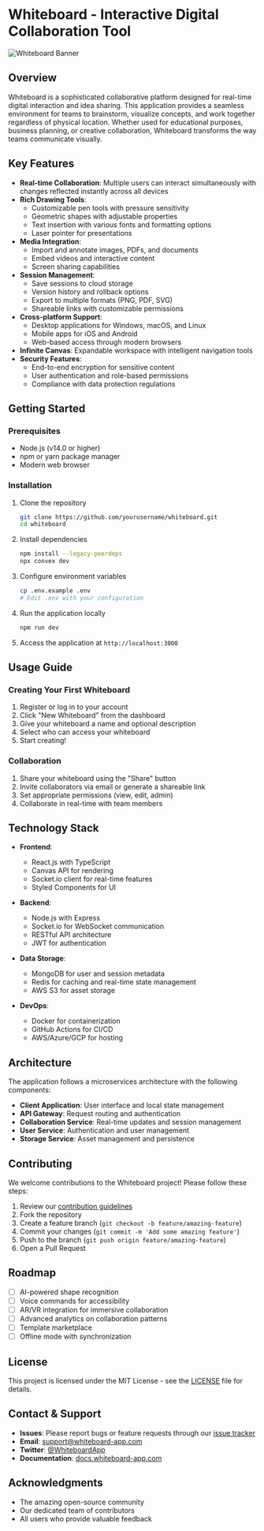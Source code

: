 # Whiteboard - Interactive Digital Collaboration Tool

![Whiteboard Banner](docs/assets/whiteboard-banner.png)

## Overview

Whiteboard is a sophisticated collaborative platform designed for real-time digital interaction and idea sharing. This application provides a seamless environment for teams to brainstorm, visualize concepts, and work together regardless of physical location. Whether used for educational purposes, business planning, or creative collaboration, Whiteboard transforms the way teams communicate visually.

## Key Features

- **Real-time Collaboration**: Multiple users can interact simultaneously with changes reflected instantly across all devices
- **Rich Drawing Tools**: 
    - Customizable pen tools with pressure sensitivity
    - Geometric shapes with adjustable properties
    - Text insertion with various fonts and formatting options
    - Laser pointer for presentations
- **Media Integration**: 
    - Import and annotate images, PDFs, and documents
    - Embed videos and interactive content
    - Screen sharing capabilities
- **Session Management**: 
    - Save sessions to cloud storage
    - Version history and rollback options
    - Export to multiple formats (PNG, PDF, SVG)
    - Shareable links with customizable permissions
- **Cross-platform Support**: 
    - Desktop applications for Windows, macOS, and Linux
    - Mobile apps for iOS and Android
    - Web-based access through modern browsers
- **Infinite Canvas**: Expandable workspace with intelligent navigation tools
- **Security Features**:
    - End-to-end encryption for sensitive content
    - User authentication and role-based permissions
    - Compliance with data protection regulations

## Getting Started

### Prerequisites
- Node.js (v14.0 or higher)
- npm or yarn package manager
- Modern web browser

### Installation

1. Clone the repository
     ```bash
     git clone https://github.com/yourusername/whiteboard.git
     cd whiteboard
     ```

2. Install dependencies
     ```bash
     npm install --legacy-peerdeps
     npx convex dev
     ```

3. Configure environment variables
     ```bash
     cp .env.example .env
     # Edit .env with your configuration
     ```

4. Run the application locally
     ```bash
     npm run dev
     ```

5. Access the application at `http://localhost:3000`

## Usage Guide

### Creating Your First Whiteboard

1. Register or log in to your account
2. Click "New Whiteboard" from the dashboard
3. Give your whiteboard a name and optional description
4. Select who can access your whiteboard
5. Start creating!

### Collaboration

1. Share your whiteboard using the "Share" button
2. Invite collaborators via email or generate a shareable link
3. Set appropriate permissions (view, edit, admin)
4. Collaborate in real-time with team members

## Technology Stack

- **Frontend**: 
    - React.js with TypeScript
    - Canvas API for rendering
    - Socket.io client for real-time features
    - Styled Components for UI

- **Backend**: 
    - Node.js with Express
    - Socket.io for WebSocket communication
    - RESTful API architecture
    - JWT for authentication

- **Data Storage**: 
    - MongoDB for user and session metadata
    - Redis for caching and real-time state management
    - AWS S3 for asset storage

- **DevOps**:
    - Docker for containerization
    - GitHub Actions for CI/CD
    - AWS/Azure/GCP for hosting

## Architecture

The application follows a microservices architecture with the following components:

- **Client Application**: User interface and local state management
- **API Gateway**: Request routing and authentication
- **Collaboration Service**: Real-time updates and session management
- **User Service**: Authentication and user management
- **Storage Service**: Asset management and persistence

## Contributing

We welcome contributions to the Whiteboard project! Please follow these steps:

1. Review our [contribution guidelines](CONTRIBUTING.md)
2. Fork the repository
3. Create a feature branch (`git checkout -b feature/amazing-feature`)
4. Commit your changes (`git commit -m 'Add some amazing feature'`)
5. Push to the branch (`git push origin feature/amazing-feature`)
6. Open a Pull Request

## Roadmap

- [ ] AI-powered shape recognition
- [ ] Voice commands for accessibility
- [ ] AR/VR integration for immersive collaboration
- [ ] Advanced analytics on collaboration patterns
- [ ] Template marketplace
- [ ] Offline mode with synchronization

## License

This project is licensed under the MIT License - see the [LICENSE](LICENSE) file for details.

## Contact & Support

- **Issues**: Please report bugs or feature requests through our [issue tracker](https://github.com/yourusername/whiteboard/issues)
- **Email**: support@whiteboard-app.com
- **Twitter**: [@WhiteboardApp](https://twitter.com/whiteboardapp)
- **Documentation**: [docs.whiteboard-app.com](https://docs.whiteboard-app.com)

## Acknowledgments

- The amazing open-source community
- Our dedicated team of contributors
- All users who provide valuable feedback

